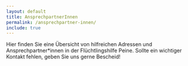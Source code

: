 ```yaml
---
layout: default
title: AnsprechpartnerInnen
permalink: /ansprechpartner-innen/
include: true
---
```


Hier finden Sie eine Übersicht von hilfreichen Adressen und Ansprechpartner*innen in der Flüchtlingshilfe Peine.
Sollte ein wichtiger Kontakt fehlen, geben Sie uns gerne Bescheid!

<div id="5c7a85dc-41e2caa6-0a261218-9676b4bc">&#160;</div>
<script type="text/javascript" src="https://fluechtlingshilfe-peine.mein-intra.net/export/js/initialize.js" crossorigin="use-credentials"></script>
<script type="text/javascript">initializeExport("5c7a85dc-41e2caa6-0a261218-9676b4bc")</script>